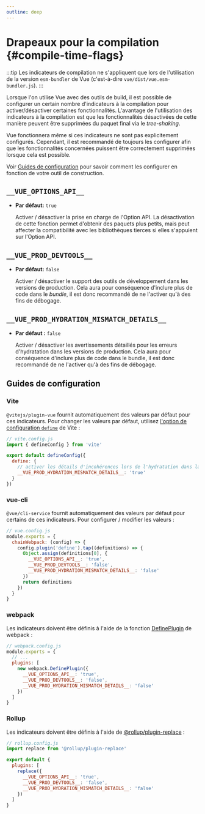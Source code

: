 ```yaml
---
outline: deep
---
```


# Drapeaux pour la compilation {#compile-time-flags}

:::tip
Les indicateurs de compilation ne s'appliquent que lors de l'utilisation de la version `esm-bundler` de Vue (c'est-à-dire `vue/dist/vue.esm-bundler.js`).
:::

Lorsque l'on utilise Vue avec des outils de build, il est possible de configurer un certain nombre d'indicateurs à la compilation pour activer/désactiver certaines fonctionnalités. L'avantage de l'utilisation des indicateurs à la compilation est que les fonctionnalités désactivées de cette manière peuvent être supprimées du paquet final via le *tree-shaking*.

Vue fonctionnera même si ces indicateurs ne sont pas explicitement configurés. Cependant, il est recommandé de toujours les configurer afin que les fonctionnalités concernées puissent être correctement supprimées lorsque cela est possible.

Voir [Guides de configuration](#configuration-guides) pour savoir comment les configurer en fonction de votre outil de construction.

## `__VUE_OPTIONS_API__`

- **Par défaut:** `true`

  Activer / désactiver la prise en charge de l'Option API. La désactivation de cette fonction permet d'obtenir des paquets plus petits, mais peut affecter la compatibilité avec les bibliothèques tierces si elles s'appuient sur l'Option API.

## `__VUE_PROD_DEVTOOLS__`

- **Par défaut:** `false`

  Activer / désactiver le support des outils de développement dans les versions de production. Cela aura pour conséquence d'inclure plus de code dans le *bundle*, il est donc recommandé de ne l'activer qu'à des fins de débogage.

## `__VUE_PROD_HYDRATION_MISMATCH_DETAILS__` <sup class="vt-badge" data-text="3.4+" />

- **Par défaut :** `false`

  Activer / désactiver les avertissements détaillés pour les erreurs d'hydratation dans les versions de production. Cela aura pour conséquence d'inclure plus de code dans le bundle, il est donc recommandé de ne l'activer qu'à des fins de débogage.

## Guides de configuration

### Vite

`@vitejs/plugin-vue` fournit automatiquement des valeurs par défaut pour ces indicateurs. Pour changer les valeurs par défaut, utilisez [l'option de configuration `define`](https://vitejs.dev/config/shared-options.html#define) de Vite :

```js
// vite.config.js
import { defineConfig } from 'vite'

export default defineConfig({
  define: {
    // activer les détails d'incohérences lors de l'hydratation dans la version de production
    __VUE_PROD_HYDRATION_MISMATCH_DETAILS__: 'true'
  }
})
```

### vue-cli

`@vue/cli-service` fournit automatiquement des valeurs par défaut pour certains de ces indicateurs. Pour configurer / modifier les valeurs :

```js
// vue.config.js
module.exports = {
  chainWebpack: (config) => {
    config.plugin('define').tap((definitions) => {
      Object.assign(definitions[0], {
        __VUE_OPTIONS_API__: 'true',
        __VUE_PROD_DEVTOOLS__: 'false',
        __VUE_PROD_HYDRATION_MISMATCH_DETAILS__: 'false'
      })
      return definitions
    })
  }
}
```

### webpack

Les indicateurs doivent être définis à l'aide de la fonction [DefinePlugin](https://webpack.js.org/plugins/define-plugin/) de webpack :

```js
// webpack.config.js
module.exports = {
  // ...
  plugins: [
    new webpack.DefinePlugin({
      __VUE_OPTIONS_API__: 'true',
      __VUE_PROD_DEVTOOLS__: 'false',
      __VUE_PROD_HYDRATION_MISMATCH_DETAILS__: 'false'
    })
  ]
}
```

### Rollup

Les indicateurs doivent être définis à l'aide de [@rollup/plugin-replace](https://github.com/rollup/plugins/tree/master/packages/replace) :

```js
// rollup.config.js
import replace from '@rollup/plugin-replace'

export default {
  plugins: [
    replace({
      __VUE_OPTIONS_API__: 'true',
      __VUE_PROD_DEVTOOLS__: 'false',
      __VUE_PROD_HYDRATION_MISMATCH_DETAILS__: 'false'
    })
  ]
}
```
